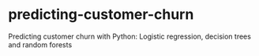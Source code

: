 # predicting-customer-churn
Predicting customer churn with Python: Logistic regression, decision trees and random forests
